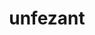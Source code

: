 ---
id: 521
title: unfezant
types: [normal,flying]
image: https://raw.githubusercontent.com/PokeAPI/sprites/master/sprites/pokemon/521.png
---